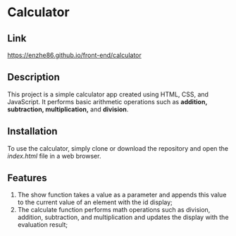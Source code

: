 # Calculator

## Link

https://enzhe86.github.io/front-end/calculator

## Description

This project is a simple calculator app created using HTML, CSS, and JavaScript. It performs basic arithmetic operations such as **addition, subtraction, multiplication,** and **division**.

## Installation

To use the calculator, simply clone or download the repository and open the *index.html* file in a web browser.

## Features

1. The show function takes a value as a parameter and appends this value to the current value of an element with the id display;
2. The calculate function performs math operations such as division, addition, subtraction, and  multiplication and updates the display with the evaluation result;

